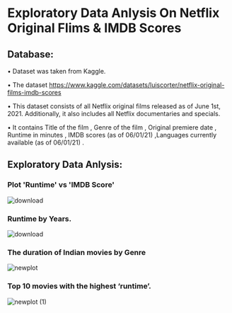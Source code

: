# Exploratory Data Anlysis On Netflix Original Flims & IMDB Scores

## Database:
•	Dataset was taken from Kaggle.

•	The dataset https://www.kaggle.com/datasets/luiscorter/netflix-original-films-imdb-scores


•	This dataset consists of all Netflix original films released as of June 1st, 2021. Additionally, it also includes all Netflix documentaries and specials. 

•	It contains Title of the film , Genre of the film , Original premiere date , Runtime in minutes , IMDB scores (as of 06/01/21) ,Languages currently available (as of 06/01/21) .


## Exploratory Data Anlysis:

### Plot 'Runtime' vs 'IMDB Score'

![download](https://github.com/Prajyotc/Exploratory_Data_Anlysis_On_Netflix_Original_Flims_And_IMDB_Scores/assets/115527993/466f862c-f91e-4dc5-bc0e-3456aaf3ea48)

### Runtime by Years.

![download](https://github.com/Prajyotc/Exploratory_Data_Anlysis_On_Netflix_Original_Flims_And_IMDB_Scores/assets/115527993/3d6e31d1-c8a4-429e-b83d-27a7bbc4bc15)

### The duration of Indian movies by Genre

![newplot](https://github.com/Prajyotc/Exploratory_Data_Anlysis_On_Netflix_Original_Flims_And_IMDB_Scores/assets/115527993/d7089776-dd58-454e-831c-749d2a320dac)

### Top 10 movies with the highest ‘runtime’.

![newplot (1)](https://github.com/Prajyotc/Exploratory_Data_Anlysis_On_Netflix_Original_Flims_And_IMDB_Scores/assets/115527993/9ccd6dd4-e4b4-4135-83ef-adc180691409)


